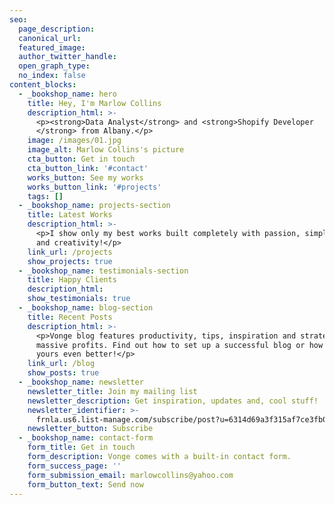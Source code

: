 ```yaml
---
seo:
  page_description:
  canonical_url:
  featured_image:
  author_twitter_handle:
  open_graph_type:
  no_index: false
content_blocks:
  - _bookshop_name: hero
    title: Hey, I'm Marlow Collins
    description_html: >-
      <p><strong>Data Analyst</strong> and <strong>Shopify Developer
      </strong> from Albany.</p>
    image: /images/01.jpg
    image_alt: Marlow Collins's picture
    cta_button: Get in touch
    cta_button_link: '#contact'
    works_button: See my works
    works_button_link: '#projects'
    tags: []
  - _bookshop_name: projects-section
    title: Latest Works
    description_html: >-
      <p>I show only my best works built completely with passion, simplicity,
      and creativity!</p>
    link_url: /projects
    show_projects: true
  - _bookshop_name: testimonials-section
    title: Happy Clients
    description_html:
    show_testimonials: true
  - _bookshop_name: blog-section
    title: Recent Posts
    description_html: >-
      <p>Vonge blog features productivity, tips, inspiration and strategies for
      massive profits. Find out how to set up a successful blog or how to make
      yours even better!</p>
    link_url: /blog
    show_posts: true
  - _bookshop_name: newsletter
    newsletter_title: Join my mailing list
    newsletter_description: Get inspiration, updates and, cool stuff!
    newsletter_identifier: >-
      frnla.us6.list-manage.com/subscribe/post?u=6314d69a3f315af7ce3fb00a0&amp;id=3038727cc3
    newsletter_button: Subscribe
  - _bookshop_name: contact-form
    form_title: Get in touch
    form_description: Vonge comes with a built-in contact form.
    form_success_page: ''
    form_submission_email: marlowcollins@yahoo.com
    form_button_text: Send now
---
```

